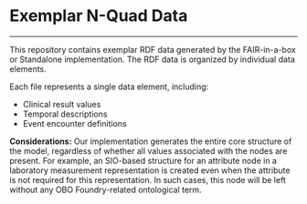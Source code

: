 # Exemplar N-Quad Data

---

This repository contains exemplar RDF data generated by the FAIR-in-a-box or Standalone implementation. The RDF data is organized by individual data elements.

Each file represents a single data element, including:
* Clinical result values
* Temporal descriptions
* Event encounter definitions

**Considerations:** Our implementation generates the entire core structure of the model, regardless of whether all values associated with the nodes are present. For example, an SIO-based structure for an attribute node in a laboratory measurement representation is created even when the attribute is not required for this representation. In such cases, this node will be left without any OBO Foundry-related ontological term.
